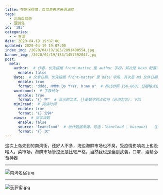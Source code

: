 ```yaml
---
title: 在家闲得慌，自驾游再次来涠洲岛
tags:
  - 北海自驾游
  - 涠洲岛
id: '183'
categories:
  - - 生活
date: 2020-04-19 19:07:00
updated: 2020-04-19 19:07:00
index_img: /2020/04/19/183/2891480554.jpg
banner_img: /2020/04/19/183/1457592047.jpg
post:
  meta:
    author:  # 作者，优先根据 front-matter 里 author 字段，其次是 hexo 配置中 author 值
      enable: false
    date:  # 文章日期，优先根据 front-matter 里 date 字段，其次是 md 文件日期
      enable: true
      format: "dddd, MMMM Do YYYY, h:mm a"  # 格式参照 ISO-8601 日期格式化
    wordcount:  # 字数统计
      enable: true
      format: "{} 字"  # 显示的文本，{}是数字的占位符（必须包含)，下同
    min2read:  # 阅读时间
      enable: true
      format: "{} 分钟"
    views:  # 阅读次数
      enable: false
      source: "leancloud"  # 统计数据来源，可选：leancloud | busuanzi   注意不蒜子会间歇抽风
      format: "{} 次"
---
```


这次上岛先到的南湾街，还好人不多，海边海鲜市场也不臭，受疫情影响岛上也没啥人，菜市场，海鲜市场管控还是比较严格，当然我也是全副武装，口罩，酒精必备神器

* * *

![南湾名宿.jpg](/2020/04/19/183/2891480554.jpg)

* * *

![菠萝蜜.jpg](/2020/04/19/183/1457592047.jpg)